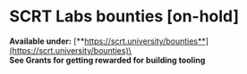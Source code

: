 # SCRT Labs bounties \[on-hold]

**Available under:** [**https://scrt.university/bounties**](https://scrt.university/bounties)\
\
**See Grants for getting rewarded for building tooling**
